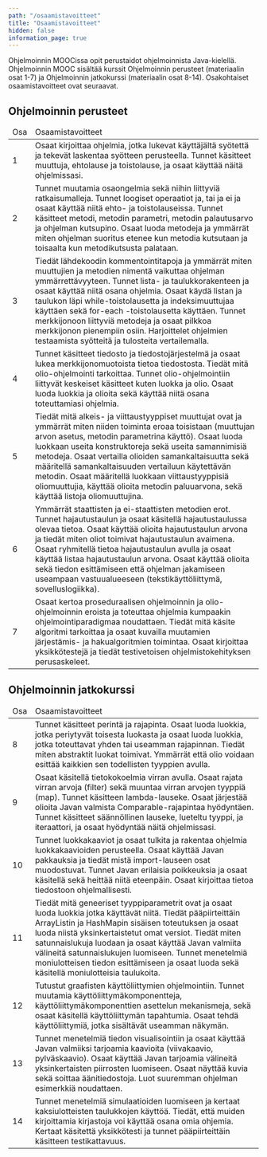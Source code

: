 ```yaml
---
path: "/osaamistavoitteet"
title: "Osaamistavoitteet"
hidden: false
information_page: true
---
```


Ohjelmoinnin MOOCissa opit perustaidot ohjelmoinnista Java-kielellä. Ohjelmoinnin MOOC sisältää kurssit Ohjelmoinnin perusteet (materiaalin osat 1-7) ja Ohjelmoinnin jatkokurssi (materiaalin osat 8-14). Osakohtaiset osaamistavoitteet ovat seuraavat.

## Ohjelmoinnin perusteet

<table>
    <thead>
    <tr>
        <td>Osa</td>
        <td>Osaamistavoitteet</td>
    </tr>
    </thead>
    <tbody>
    <tr>
        <td>1</td>
        <td>
        Osaat kirjoittaa ohjelmia, jotka lukevat käyttäjältä syötettä ja
        tekevät laskentaa syötteen perusteella. Tunnet käsitteet
        muuttuja, ehtolause ja toistolause, ja osaat käyttää näitä
        ohjelmissasi.
        </td>
    </tr>
    <tr>
        <td>2</td>
        <td>
        Tunnet muutamia osaongelmia sekä niihin liittyviä
        ratkaisumalleja. Tunnet loogiset operaatiot ja, tai ja ei ja
        osaat käyttää niitä ehto- ja toistolauseissa. Tunnet käsitteet
        metodi, metodin parametri, metodin palautusarvo ja ohjelman
        kutsupino. Osaat luoda metodeja ja ymmärrät miten ohjelman
        suoritus etenee kun metodia kutsutaan ja toisaalta kun
        metodikutsusta palataan.
        </td>
    </tr>
    <tr>
        <td>3</td>
        <td>
        Tiedät lähdekoodin kommentointitapoja ja ymmärrät miten
        muuttujien ja metodien nimentä vaikuttaa ohjelman
        ymmärrettävyyteen. Tunnet lista- ja taulukkorakenteen ja osaat
        käyttää niitä osana ohjelmia. Osaat käydä listan ja taulukon
        läpi while-toistolausetta ja indeksimuuttujaa käyttäen sekä
        for-each -toistolausetta käyttäen. Tunnet merkkijonoon liittyviä
        metodeja ja osaat pilkkoa merkkijonon pienempiin osiin.
        Harjoittelet ohjelmien testaamista syötteitä ja tulosteita
        vertailemalla.
        </td>
    </tr>
    <tr>
        <td>4</td>
        <td>
        Tunnet käsitteet tiedosto ja tiedostojärjestelmä ja osaat lukea
        merkkijonomuotoista tietoa tiedostosta. Tiedät mitä
        olio-ohjelmointi tarkoittaa. Tunnet olio-ohjelmointiin liittyvät
        keskeiset käsitteet kuten luokka ja olio. Osaat luoda luokkia ja
        olioita sekä käyttää niitä osana toteuttamiasi ohjelmia.
        </td>
    </tr>
    <tr>
        <td>5</td>
        <td>
        Tiedät mitä alkeis- ja viittaustyyppiset muuttujat ovat ja
        ymmärrät miten niiden toiminta eroaa toisistaan (muuttujan arvon
        asetus, metodin parametrina käyttö). Osaat luoda luokkaan useita
        konstruktoreja sekä useita samannimisiä metodeja. Osaat
        vertailla olioiden samankaltaisuutta sekä määritellä
        samankaltaisuuden vertailuun käytettävän metodin. Osaat
        määritellä luokkaan viittaustyyppisiä oliomuuttujia, käyttää
        olioita metodin paluuarvona, sekä käyttää listoja
        oliomuuttujina.
        </td>
    </tr>
    <tr>
        <td>6</td>
        <td>
        Ymmärrät staattisten ja ei-staattisten metodien erot. Tunnet
        hajautustaulun ja osaat käsitellä hajautustaulussa olevaa
        tietoa. Osaat käyttää olioita hajautustaulun arvona ja tiedät
        miten oliot toimivat hajautustaulun avaimena. Osaat ryhmitellä
        tietoa hajautustaulun avulla ja osaat käyttää listaa
        hajautustaulun arvona. Osaat käyttää olioita sekä tiedon
        esittämiseen että ohjelman jakamiseen useampaan vastuualueeseen
        (tekstikäyttöliittymä, sovelluslogiikka).
        </td>
    </tr>
    <tr>
        <td>7</td>
        <td>
        Osaat kertoa proseduraalisen ohjelmoinnin ja olio-ohjelmoinnin
        eroista ja toteuttaa ohjelmia kumpaakin ohjelmointiparadigmaa
        noudattaen. Tiedät mitä käsite algoritmi tarkoittaa ja osaat
        kuvailla muutamien järjestämis- ja hakualgoritmien toimintaa.
        Osaat kirjoittaa yksikkötestejä ja tiedät testivetoisen
        ohjelmistokehityksen perusaskeleet.
        </td>
    </tr>
    </tbody>
</table>

## Ohjelmoinnin jatkokurssi

<table>
    <thead>
    <tr>
        <td>Osa</td>
        <td>Osaamistavoitteet</td>
    </tr>
    </thead>
    <tbody>
    <tr>
        <td>8</td>
        <td>
        Tunnet käsitteet perintä ja rajapinta. Osaat luoda luokkia,
        jotka periytyvät toisesta luokasta ja osaat luoda luokkia, jotka
        toteuttavat yhden tai useamman rajapinnan. Tiedät miten
        abstraktit luokat toimivat. Ymmärrät että olio voidaan esittää
        kaikkien sen todellisten tyyppien avulla.
        </td>
    </tr>
    <tr>
        <td>9</td>
        <td>
        Osaat käsitellä tietokokoelmia virran avulla. Osaat rajata
        virran arvoja (filter) sekä muuntaa virran arvojen tyyppiä
        (map). Tunnet käsitteen lambda-lauseke. Osaat järjestää olioita
        Javan valmista Comparable-rajapintaa hyödyntäen. Tunnet
        käsitteet säännöllinen lauseke, lueteltu tyyppi, ja iteraattori,
        ja osaat hyödyntää näitä ohjelmissasi.
        </td>
    </tr>
    <tr>
        <td>10</td>
        <td>
        Tunnet luokkakaaviot ja osaat tulkita ja rakentaa ohjelmia
        luokkakaavioiden perusteella. Osaat käyttää Javan pakkauksia ja
        tiedät mistä import-lauseen osat muodostuvat. Tunnet Javan
        erilaisia poikkeuksia ja osaat käsitellä sekä heittää niitä
        eteenpäin. Osaat kirjoittaa tietoa tiedostoon ohjelmallisesti.
        </td>
    </tr>
    <tr>
        <td>11</td>
        <td>
        Tiedät mitä geneeriset tyyppiparametrit ovat ja osaat luoda
        luokkia jotka käyttävät niitä. Tiedät pääpiirteittäin
        ArrayListin ja HashMapin sisäisen toteutuksen ja osaat luoda
        niistä yksinkertaistetut omat versiot. Tiedät miten
        satunnaislukuja luodaan ja osaat käyttää Javan valmiita
        välineitä satunnaislukujen luomiseen. Tunnet menetelmiä
        moniulotteisen tiedon esittämiseen ja osaat luoda sekä käsitellä
        moniulotteisia taulukoita.
        </td>
    </tr>
    <tr>
        <td>12</td>
        <td>
        Tutustut graafisten käyttöliittymien ohjelmointiin. Tunnet
        muutamia käyttöliittymäkomponentteja,
        käyttöliittymäkomponenttien asettelun mekanismeja, sekä osaat
        käsitellä käyttöliittymän tapahtumia. Osaat tehdä
        käyttöliittymiä, jotka sisältävät useamman näkymän.
        </td>
    </tr>
    <tr>
        <td>13</td>
        <td>
        Tunnet menetelmiä tiedon visualisointiin ja osaat käyttää Javan
        valmiiksi tarjoamia kaavioita (viivakaavio, pylväskaavio). Osaat
        käyttää Javan tarjoamia välineitä yksinkertaisten piirrosten
        luomiseen. Osaat näyttää kuvia sekä soittaa äänitiedostoja. Luot
        suuremman ohjelman esimerkkiä noudattaen.
        </td>
    </tr>
    <tr>
        <td>14</td>
        <td>
        Tunnet menetelmiä simulaatioiden luomiseen ja kertaat
        kaksiulotteisten taulukkojen käyttöä. Tiedät, että muiden
        kirjoittamia kirjastoja voi käyttää osana omia ohjemia. Kertaat
        käsitettä yksikkötesti ja tunnet pääpiirteittäin käsitteen
        testikattavuus.
        </td>
    </tr>
    </tbody>
</table>
